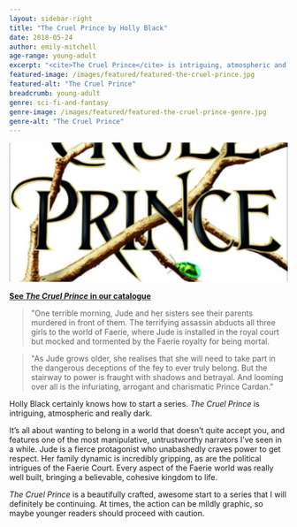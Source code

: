 ```yaml
---
layout: sidebar-right
title: "The Cruel Prince by Holly Black"
date: 2018-05-24
author: emily-mitchell
age-range: young-adult
excerpt: "<cite>The Cruel Prince</cite> is intriguing, atmospheric and really dark."
featured-image: /images/featured/featured-the-cruel-prince.jpg
featured-alt: "The Cruel Prince"
breadcrumb: young-adult
genre: sci-fi-and-fantasy
genre-image: /images/featured/featured-the-cruel-prince-genre.jpg
genre-alt: "The Cruel Prince"
---
```


![The Cruel Prince](/images/featured/featured-the-cruel-prince.jpg)

**[See <cite>The Cruel Prince</cite> in our catalogue](https://suffolk.spydus.co.uk/cgi-bin/spydus.exe/ENQ/OPAC/BIBENQ?BRN=2305525)**

> "One terrible morning, Jude and her sisters see their parents murdered in front of them. The terrifying assassin abducts all three girls to the world of Faerie, where Jude is installed in the royal court but mocked and tormented by the Faerie royalty for being mortal.

> "As Jude grows older, she realises that she will need to take part in the dangerous deceptions of the fey to ever truly belong. But the stairway to power is fraught with shadows and betrayal. And looming over all is the infuriating, arrogant and charismatic Prince Cardan."

Holly Black certainly knows how to start a series. <cite>The Cruel Prince</cite> is intriguing, atmospheric and really dark.

It’s all about wanting to belong in a world that doesn’t quite accept you, and features one of the most manipulative, untrustworthy narrators I’ve seen in a while. Jude is a fierce protagonist who unabashedly craves power to get respect. Her family dynamic is incredibly gripping, as are the political intrigues of the Faerie Court. Every aspect of the Faerie world was really well built, bringing a believable, cohesive kingdom to life.

<cite>The Cruel Prince</cite> is a beautifully crafted, awesome start to a series that I will definitely be continuing. At times, the action can be mildly graphic, so maybe younger readers should proceed with caution.
